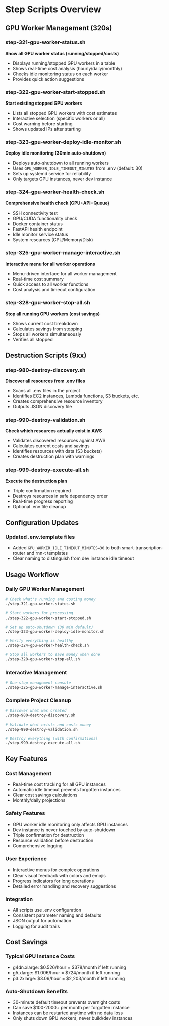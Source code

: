 # Step Scripts Overview

## GPU Worker Management (320s)

### step-321-gpu-worker-status.sh
**Show all GPU worker status (running/stopped/costs)**
- Displays running/stopped GPU workers in a table
- Shows real-time cost analysis (hourly/daily/monthly)
- Checks idle monitoring status on each worker
- Provides quick action suggestions

### step-322-gpu-worker-start-stopped.sh  
**Start existing stopped GPU workers**
- Lists all stopped GPU workers with cost estimates
- Interactive selection (specific workers or all)
- Cost warning before starting
- Shows updated IPs after starting

### step-323-gpu-worker-deploy-idle-monitor.sh
**Deploy idle monitoring (30min auto-shutdown)**
- Deploys auto-shutdown to all running workers
- Uses `GPU_WORKER_IDLE_TIMEOUT_MINUTES` from .env (default: 30)
- Sets up systemd service for reliability
- Only targets GPU instances, never dev instance

### step-324-gpu-worker-health-check.sh
**Comprehensive health check (GPU+API+Queue)**
- SSH connectivity test
- GPU/CUDA functionality check
- Docker container status
- FastAPI health endpoint
- Idle monitor service status
- System resources (CPU/Memory/Disk)

### step-325-gpu-worker-manage-interactive.sh
**Interactive menu for all worker operations**
- Menu-driven interface for all worker management
- Real-time cost summary
- Quick access to all worker functions
- Cost analysis and timeout configuration

### step-328-gpu-worker-stop-all.sh
**Stop all running GPU workers (cost savings)**
- Shows current cost breakdown
- Calculates savings from stopping
- Stops all workers simultaneously
- Verifies all stopped

## Destruction Scripts (9xx)

### step-980-destroy-discovery.sh
**Discover all resources from .env files**
- Scans all .env files in the project
- Identifies EC2 instances, Lambda functions, S3 buckets, etc.
- Creates comprehensive resource inventory
- Outputs JSON discovery file

### step-990-destroy-validation.sh  
**Check which resources actually exist in AWS**
- Validates discovered resources against AWS
- Calculates current costs and savings
- Identifies resources with data (S3 buckets)
- Creates destruction plan with warnings

### step-999-destroy-execute-all.sh
**Execute the destruction plan**
- Triple confirmation required
- Destroys resources in safe dependency order
- Real-time progress reporting
- Optional .env file cleanup

## Configuration Updates

### Updated .env.template files
- Added `GPU_WORKER_IDLE_TIMEOUT_MINUTES=30` to both smart-transcription-router and rnn-t templates
- Clear naming to distinguish from dev instance idle timeout

## Usage Workflow

### Daily GPU Worker Management
```bash
# Check what's running and costing money
./step-321-gpu-worker-status.sh

# Start workers for processing
./step-322-gpu-worker-start-stopped.sh

# Set up auto-shutdown (30 min default)
./step-323-gpu-worker-deploy-idle-monitor.sh

# Verify everything is healthy
./step-324-gpu-worker-health-check.sh

# Stop all workers to save money when done
./step-328-gpu-worker-stop-all.sh
```

### Interactive Management
```bash
# One-stop management console
./step-325-gpu-worker-manage-interactive.sh
```

### Complete Project Cleanup
```bash
# Discover what was created
./step-980-destroy-discovery.sh

# Validate what exists and costs money  
./step-990-destroy-validation.sh

# Destroy everything (with confirmations)
./step-999-destroy-execute-all.sh
```

## Key Features

### Cost Management
- Real-time cost tracking for all GPU instances
- Automatic idle timeout prevents forgotten instances
- Clear cost savings calculations
- Monthly/daily projections

### Safety Features
- GPU worker idle monitoring only affects GPU instances
- Dev instance is never touched by auto-shutdown
- Triple confirmation for destruction
- Resource validation before destruction
- Comprehensive logging

### User Experience
- Interactive menus for complex operations
- Clear visual feedback with colors and emojis
- Progress indicators for long operations
- Detailed error handling and recovery suggestions

### Integration
- All scripts use .env configuration
- Consistent parameter naming and defaults
- JSON output for automation
- Logging for audit trails

## Cost Savings

### Typical GPU Instance Costs
- g4dn.xlarge: $0.526/hour = $378/month if left running
- g5.xlarge: $1.006/hour = $724/month if left running  
- p3.2xlarge: $3.06/hour = $2,203/month if left running

### Auto-Shutdown Benefits
- 30-minute default timeout prevents overnight costs
- Can save $100-2000+ per month per forgotten instance
- Instances can be restarted anytime with no data loss
- Only shuts down GPU workers, never build/dev instances